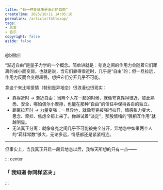 ```yaml
---
title: “有一种爱就像是渐近的自由”
createTime: 2025/10/11 14:05:16
permalink: /article/tbttoxup/
tags:
- 恋爱
- 音乐
copyright: false
aside: false
---
```


@[bilibili](BV1P94y1w7xr)

“渐近自由”是量子力学的一个概念。简单讲就是：夸克之间的作用力会随着它们距离的减小而变弱，也就是说，当它们靠得很近时，几乎是“自由”的；但一旦拉远，作用力反而会变得超强，想把它们分开几乎不可能。

拿这个来比喻爱情（特别是异地恋）很浪漫也很现实：

- 靠得近时 → 渐近自由：当两个人在一起的时候，就像夸克靠得很近，彼此熟悉、安全，哪怕偶尔小摩擦，也能在那种“自由”的信任中保持各自的独立。
- 距离拉开时 → 力量变强：一旦异地，就像夸克被强行拉开，情感张力变大，思念、牵挂、焦虑全都上来了。你越试着“淡定”，那股情绪的“强相互作用”就越明显。
- 无法真正分离：就像夸克之间几乎不可能被完全分开，异地恋中如果两个人的“羁绊常数”够大，无论多远，情感都还是紧紧相连。

---

但事实上，当我真正开启一段异地恋以后，我每天所想的只有一点——

::: center
### 「 我知道 你同样坚决 」
:::

